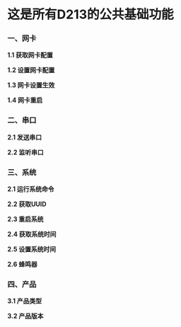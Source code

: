# 这是所有D213的公共基础功能

###  一、网卡
**1.1 获取网卡配置**

**1.2 设置网卡配置**

**1.3 网卡设置生效**

**1.4 网卡重启**

###  二、串口
**2.1 发送串口** 

**2.2 监听串口** 

###  三、系统
**2.1 运行系统命令**

**2.2 获取UUID**

**2.3 重启系统**

**2.4 获取系统时间**

**2.5 设置系统时间**

**2.6 蜂鸣器**

###  四、产品
**3.1 产品类型**

**3.2 产品版本**